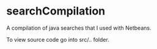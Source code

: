 searchCompilation
=================

A compilation of java searches that I used with Netbeans. 

To view source code go into src/.. folder.
